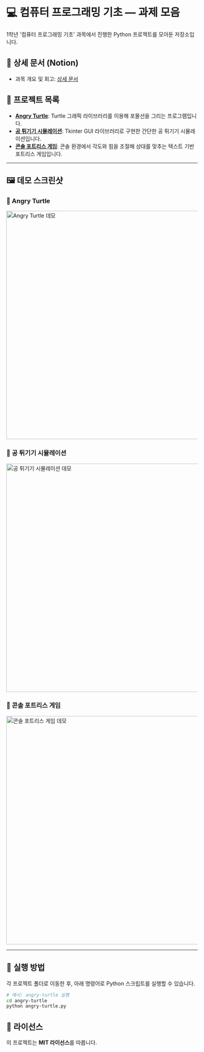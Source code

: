 # 💻 컴퓨터 프로그래밍 기초 — 과제 모음

1학년 '컴퓨터 프로그래밍 기초' 과목에서 진행한 Python 프로젝트를 모아둔 저장소입니다.

## 🔗 상세 문서 (Notion)
  - 과목 개요 및 회고: [상세 문서](https://www.notion.so/b26ffa438670490da0abf7f9c9aaf876?source=copy_link)

## 📂 프로젝트 목록

  - **[Angry Turtle](https://github.com/jihun-moon/daegu-univ-cs/tree/main/1st-grade/introduction-to-computer-programming/angry-turtle)**: Turtle 그래픽 라이브러리를 이용해 포물선을 그리는 프로그램입니다.
  - **[공 튀기기 시뮬레이션](https://github.com/jihun-moon/daegu-univ-cs/tree/main/1st-grade/introduction-to-computer-programming/ball-simulation-tkinter)**: Tkinter GUI 라이브러리로 구현한 간단한 공 튀기기 시뮬레이션입니다.
  - **[콘솔 포트리스 게임](https://www.google.com/search?q=./fortress-game-console/)**: 콘솔 환경에서 각도와 힘을 조절해 상대를 맞추는 텍스트 기반 포트리스 게임입니다.

-----

## 🖼️ 데모 스크린샷

### 🐢 Angry Turtle

<img src="angry-turtle/docs/angry-turtle-1.png" alt="Angry Turtle 데모" width="600"/>

### 🏀 공 튀기기 시뮬레이션

<img src="ball-simulation-tkinter/docs/tkinter-balls.png" alt="공 튀기기 시뮬레이션 데모" width="600"/>

### 🏰 콘솔 포트리스 게임

<img src="fortress-game-console/docs/fortress-console.png" alt="콘솔 포트리스 게임 데모" width="600"/>

-----

## 🚀 실행 방법

각 프로젝트 폴더로 이동한 후, 아래 명령어로 Python 스크립트를 실행할 수 있습니다.

```bash
# 예시: angry-turtle 실행
cd angry-turtle
python angry-turtle.py
```

## 📄 라이선스

이 프로젝트는 **MIT 라이선스**를 따릅니다.
